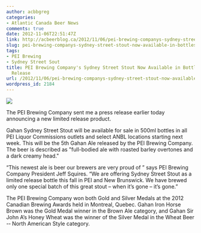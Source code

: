 ```yaml
---
author: acbbgreg
categories:
- Atlantic Canada Beer News
comments: true
date: 2012-11-06T22:51:47Z
link: http://acbeerblog.ca/2012/11/06/pei-brewing-companys-sydney-street-stout-now-available-in-bottles-in-limited-release/
slug: pei-brewing-companys-sydney-street-stout-now-available-in-bottles-in-limited-release
tags:
- PEI Brewing
- Sydney Street Sout
title: PEI Brewing Company's Sydney Street Stout Now Available in Bottles in Limited
  Release
url: /2012/11/06/pei-brewing-companys-sydney-street-stout-now-available-in-bottles-in-limited-release/
wordpress_id: 2184
---
```


[![](http://acbeerblog.ca/wp-content/uploads/2012/11/sydney_st_stout_promo_fb.jpg)](http://acbeerblog.ca/wp-content/uploads/2012/11/sydney_st_stout_promo_fb.jpg)

The PEI Brewing Company sent me a press release earlier today announcing a new limited release product.

Gahan Sydney Street Stout will be available for sale in 500ml bottles in all PEI Liquor Commissions outlets and select ANBL locations starting next week.  This will be the 5th Gahan Ale released by the PEI Brewing Company.  The beer is described as "full-bodied ale with roasted barley overtones and a dark creamy head."

“This newest ale is beer our brewers are very proud of ” says PEI Brewing Company President Jeff Squires.  “We are offering Sydney Street Stout as a limited release bottle this fall in PEI and New Brunswick.  We have brewed only one special batch of this great stout – when it’s gone – it’s gone.”

The PEI Brewing Company won both Gold and Silver Medals at the 2012 Canadian Brewing Awards held in Montreal, Quebec.  Gahan Iron Horse Brown was the Gold Medal winner in the Brown Ale category, and Gahan Sir John A’s Honey Wheat was the winner of the Silver Medal in the Wheat Beer -­‐ North American Style category.
